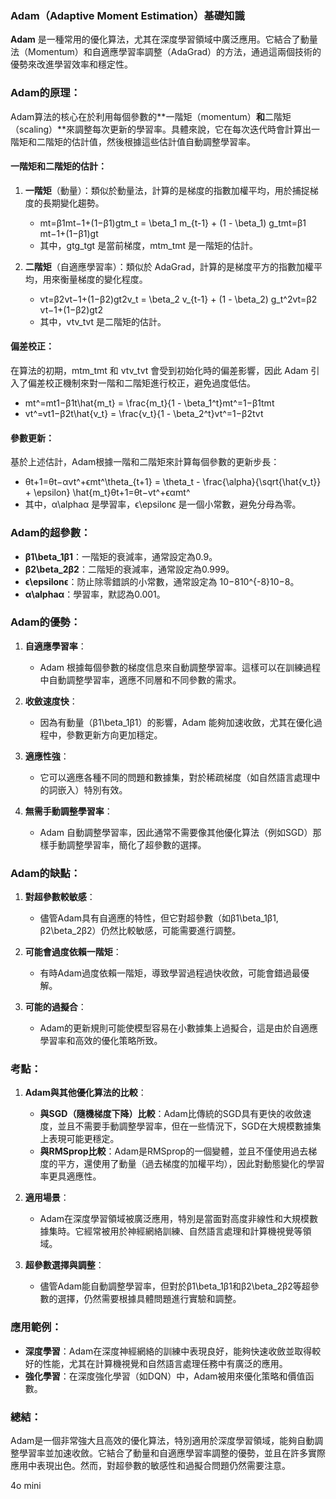 ### **Adam（Adaptive Moment Estimation）基礎知識**

**Adam** 是一種常用的優化算法，尤其在深度學習領域中廣泛應用。它結合了動量法（Momentum）和自適應學習率調整（AdaGrad）的方法，通過這兩個技術的優勢來改進學習效率和穩定性。

### **Adam的原理：**

Adam算法的核心在於利用每個參數的**一階矩（momentum）**和**二階矩（scaling）**來調整每次更新的學習率。具體來說，它在每次迭代時會計算出一階矩和二階矩的估計值，然後根據這些估計值自動調整學習率。

#### **一階矩和二階矩的估計：**

1. **一階矩**（動量）：類似於動量法，計算的是梯度的指數加權平均，用於捕捉梯度的長期變化趨勢。
    
    - mt=β1mt−1+(1−β1)gtm_t = \beta_1 m_{t-1} + (1 - \beta_1) g_tmt​=β1​mt−1​+(1−β1​)gt​
    - 其中，gtg_tgt​ 是當前梯度，mtm_tmt​ 是一階矩的估計。
2. **二階矩**（自適應學習率）：類似於 AdaGrad，計算的是梯度平方的指數加權平均，用來衡量梯度的變化程度。
    
    - vt=β2vt−1+(1−β2)gt2v_t = \beta_2 v_{t-1} + (1 - \beta_2) g_t^2vt​=β2​vt−1​+(1−β2​)gt2​
    - 其中，vtv_tvt​ 是二階矩的估計。

#### **偏差校正：**

在算法的初期，mtm_tmt​ 和 vtv_tvt​ 會受到初始化時的偏差影響，因此 Adam 引入了偏差校正機制來對一階和二階矩進行校正，避免過度低估。

- mt^=mt1−β1t\hat{m_t} = \frac{m_t}{1 - \beta_1^t}mt​^​=1−β1t​mt​​
- vt^=vt1−β2t\hat{v_t} = \frac{v_t}{1 - \beta_2^t}vt​^​=1−β2t​vt​​

#### **參數更新：**

基於上述估計，Adam根據一階和二階矩來計算每個參數的更新步長：

- θt+1=θt−αvt^+ϵmt^\theta_{t+1} = \theta_t - \frac{\alpha}{\sqrt{\hat{v_t}} + \epsilon} \hat{m_t}θt+1​=θt​−vt​^​​+ϵα​mt​^​
- 其中，α\alphaα 是學習率，ϵ\epsilonϵ 是一個小常數，避免分母為零。

### **Adam的超參數：**

- **β1\beta_1β1​**：一階矩的衰減率，通常設定為0.9。
- **β2\beta_2β2​**：二階矩的衰減率，通常設定為0.999。
- **ϵ\epsilonϵ**：防止除零錯誤的小常數，通常設定為 10−810^{-8}10−8。
- **α\alphaα**：學習率，默認為0.001。

### **Adam的優勢：**

1. **自適應學習率**：
    
    - Adam 根據每個參數的梯度信息來自動調整學習率。這樣可以在訓練過程中自動調整學習率，適應不同層和不同參數的需求。
2. **收斂速度快**：
    
    - 因為有動量（β1\beta_1β1​）的影響，Adam 能夠加速收斂，尤其在優化過程中，參數更新方向更加穩定。
3. **適應性強**：
    
    - 它可以適應各種不同的問題和數據集，對於稀疏梯度（如自然語言處理中的詞嵌入）特別有效。
4. **無需手動調整學習率**：
    
    - Adam 自動調整學習率，因此通常不需要像其他優化算法（例如SGD）那樣手動調整學習率，簡化了超參數的選擇。

### **Adam的缺點：**

1. **對超參數較敏感**：
    
    - 儘管Adam具有自適應的特性，但它對超參數（如β1\beta_1β1​, β2\beta_2β2​）仍然比較敏感，可能需要進行調整。
2. **可能會過度依賴一階矩**：
    
    - 有時Adam過度依賴一階矩，導致學習過程過快收斂，可能會錯過最優解。
3. **可能的過擬合**：
    
    - Adam的更新規則可能使模型容易在小數據集上過擬合，這是由於自適應學習率和高效的優化策略所致。

### **考點：**

1. **Adam與其他優化算法的比較**：
    
    - **與SGD（隨機梯度下降）比較**：Adam比傳統的SGD具有更快的收斂速度，並且不需要手動調整學習率，但在一些情況下，SGD在大規模數據集上表現可能更穩定。
    - **與RMSprop比較**：Adam是RMSprop的一個變體，並且不僅使用過去梯度的平方，還使用了動量（過去梯度的加權平均），因此對動態變化的學習率更具適應性。
2. **適用場景**：
    
    - Adam在深度學習領域被廣泛應用，特別是當面對高度非線性和大規模數據集時。它經常被用於神經網絡訓練、自然語言處理和計算機視覺等領域。
3. **超參數選擇與調整**：
    
    - 儘管Adam能自動調整學習率，但對於β1\beta_1β1​和β2\beta_2β2​等超參數的選擇，仍然需要根據具體問題進行實驗和調整。

### **應用範例：**

- **深度學習**：Adam在深度神經網絡的訓練中表現良好，能夠快速收斂並取得較好的性能，尤其在計算機視覺和自然語言處理任務中有廣泛的應用。
- **強化學習**：在深度強化學習（如DQN）中，Adam被用來優化策略和價值函數。

### **總結：**

Adam是一個非常強大且高效的優化算法，特別適用於深度學習領域，能夠自動調整學習率並加速收斂。它結合了動量和自適應學習率調整的優勢，並且在許多實際應用中表現出色。然而，對超參數的敏感性和過擬合問題仍然需要注意。

4o mini
